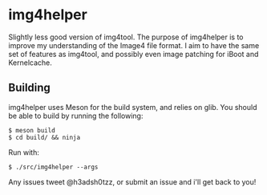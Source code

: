 # img4helper

Slightly less good version of img4tool. The purpose of img4helper is to improve my understanding of the Image4 file format. I aim to have the same set of features as img4tool, and possibly even image patching for iBoot and Kernelcache.

## Building

img4helper uses Meson for the build system, and relies on glib. You should be able to build by running the following:
```
$ meson build
$ cd build/ && ninja
```

Run with:
```
$ ./src/img4helper --args
```

Any issues tweet @h3adsh0tzz, or submit an issue and i'll get back to you!
